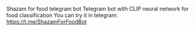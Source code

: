 Shazam for food telegram bot
Telegram bot with CLIP neural network for food classification
You can try it in telegram: https://t.me/ShazamForFoodBot
